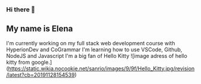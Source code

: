 ### Hi there 👋

## My name is Elena 
I'm currently working on my full stack web development course with HyperionDev and CoGrammar
I'm learning how to use VSCode, Github, NodeJS and Javascript
I'm a big fan of Hello Kitty
![image adress of hello kitty from google.] (https://static.wikia.nocookie.net/sanrio/images/9/9f/Hello_Kitty.jpg/revision/latest?cb=20191128154539)

<!--
**elsybels/elsybels** is a ✨ _special_ ✨ repository because its `README.md` (this file) appears on your GitHub profile.

Here are some ideas to get you started:

- 🔭 I’m currently working on ...
- 🌱 I’m currently learning ...
- 👯 I’m looking to collaborate on ...
- 🤔 I’m looking for help with ...
- 💬 Ask me about ...
- 📫 How to reach me: ...
- 😄 Pronouns: ...
- ⚡ Fun fact: ...
-->
